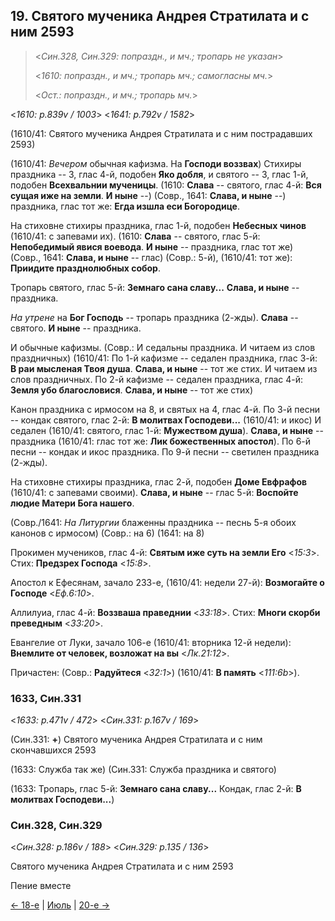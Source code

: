 ## 19. Святого мученика Андрея Стратилата и с ним 2593

> <*Син.328, Син.329: попраздн., и мч.; тропарь не указан*>
>
> <*1610: попраздн., и мч.; тропарь мч.; самогласны мч.*>
>
> <*Ост.: попраздн., и мч.; тропарь мч.*>

<*1610: p.839v / 1003*>
<*1641: p.792v / 1582*>

(1610/41: Святого мученика Андрея Стратилата и с ним пострадавших 2593)

(1610/41: *Вечером* обычная кафизма. На **Господи воззвах**)
Стихиры праздника -- 3, глас 4-й, подобен **Яко добля**,
и святого -- 3, глас 1-й, подобен **Всехвальнии мученицы**.
(1610: **Слава** -- святого, глас 4-й: **Вся сущая иже на земли**. **И ныне** --)
(Совр., 1641: **Слава, и ныне** --) 
праздника, глас тот же: **Егда изшла еси Богородице**.

На стиховне стихиры праздника, глас 1-й, подобен **Небесных чинов** (1610/41: с запевами их).
(1610: **Слава** -- святого, глас 5-й: **Непобедимый явися воевода**. **И ныне** -- праздника, глас тот же)
(Совр., 1641: **Слава, и ныне** -- глас)
(Совр.: 5-й), (1610/41: тот же): **Приидите празднолюбных собор**.

Тропарь святого, глас 5-й: **Земнаго сана славу...** 
**Слава, и ныне** -- праздника.

*На утрене* на **Бог Господь** -- тропарь праздника (2-жды). 
**Слава** -- святого. **И ныне** -- праздника.

И обычные кафизмы.
(Совр.: И седальны праздника. И читаем из слов праздничных)
(1610/41: По 1-й кафизме -- седален праздника, глас 3-й: **В раи мысленая Твоя душа**. 
**Слава, и ныне** -- тот же стих. И читаем из слов праздничных. 
По 2-й кафизме -- седален праздника, глас 4-й: **Земля убо благословися**. 
**Слава, и ныне** -- тот же стих)

Канон праздника с ирмосом на 8, и святых на 4, глас 4-й.
По 3-й песни -- кондак святого, глас 2-й: **В молитвах Господеви...**
(1610/41: и икос) И седален (1610/41: святого, глас 1-й: **Мужеством душа**). 
**Слава, и ныне** -- праздника (1610/41: глас тот же: **Лик божественных апостол**). 
По 6-й песни -- кондак и икос праздника.
По 9-й песни -- светилен праздника (2-жды). 

На стиховне стихиры праздника, глас 2-й, подобен **Доме Евфрафов** (1610/41: с запевами своими).
**Слава, и ныне** -- глас 5-й: **Воспойте людие Матери Бога нашего**.

(Совр./1641: *На Литургии* блаженны праздника -- песнь 5-я обоих канонов с ирмосом)
(Совр.: на 6) (1641: на 8)

Прокимен мучеников, глас 4-й: **Святым иже суть на земли Его** <*15:3*>.
Стих: **Предзрех Господа** <*15:8*>. 

Апостол к Ефесянам, зачало 233-е, (1610/41: недели 27-й): 
**Возмогайте о Господе** <*Еф.6:10*>.

Аллилуиа, глас 4-й: **Воззваша праведнии** <*33:18*>. 
Стих: **Многи скорби преведным** <*33:20*>.

Евангелие от Луки, зачало 106-е (1610/41: вторника 12-й недели): 
**Внемлите от человек, возложат на вы** <*Лк.21:12*>. 

Причастен: (Совр.: **Радуйтеся** <*32:1*>) (1610/41: **В память** <*111:6b*>).

### 1633, Син.331

<*1633: p.471v / 472*>
<*Син.331: p.167v / 169*>

(Син.331: **+**) Святого мученика Андрея Стратилата и с ним скончавшихся 2593

(1633: Служба так же)
(Син.331: Служба праздника и святого)

(1633: Тропарь, глас 5-й: **Земнаго сана славу...**
Кондак, глас 2-й: **В молитвах Господеви...**)

### Син.328, Син.329

<*Син.328: p.186v / 188*>
<*Син.329: p.135 / 136*>

Святого мученика Андрея Стратилата и с ним 2593

Пение вместе 

[← 18-е](08_18_SAB.ru.md) | [Июль](README.md#19-й) | [20-е →](08_20_SAB.ru.md)
